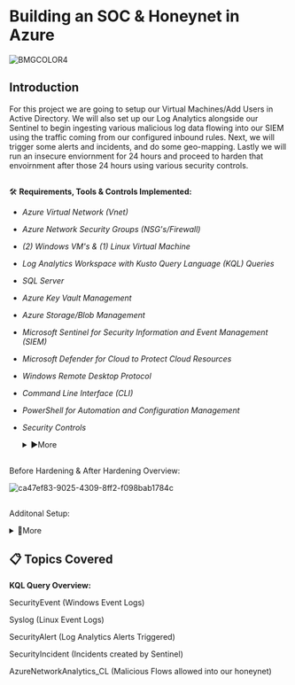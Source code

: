 # Building an SOC & Honeynet in Azure 


![BMGCOLOR4](https://github.com/user-attachments/assets/a5aca205-e65c-4bc8-ae79-0b9dd07f6222)

## Introduction

For this project we are going to setup our Virtual Machines/Add Users in Active Directory. We will also set up our Log Analytics 
alongside our Sentinel to begin ingesting various malicious log data flowing into our SIEM using the traffic coming from our configured inbound 
rules. Next, we will trigger some alerts and incidents, and do some geo-mapping. Lastly we will run an insecure enviornment for 24 hours
and proceed to harden that envoirnment after those 24 hours using various security controls.



##

🛠 **Requirements, Tools & Controls Implemented:**

- *Azure Virtual Network (Vnet)*
- *Azure Network Security Groups (NSG's/Firewall)*
- *(2) Windows VM's & (1) Linux Virtual Machine*
- *Log Analytics Workspace with Kusto Query Language (KQL) Queries*
- *SQL Server*
- *Azure Key Vault Management*
- *Azure Storage/Blob Management*
- *Microsoft Sentinel for Security Information and Event Management (SIEM)*
- *Microsoft Defender for Cloud to Protect Cloud Resources*
- *Windows Remote Desktop Protocol*
- *Command Line Interface (CLI)*
- *PowerShell for Automation and Configuration Management*
- *Security Controls*
  <details><summary>▶️More</summary>


  NIST 800-53 - (Security and Privacy Controls for Information Systems and Organizations)


  Handbook: https://nvlpubs.nist.gov/nistpubs/SpecialPublications/NIST.SP.800-53r5.pdf


  NIST 800-61 - (Computer Security Incident Handling Guide)

  
  Handbook: https://nvlpubs.nist.gov/nistpubs/SpecialPublications/NIST.SP.800-61r2.pdf


  Risk Management Framework (RMF):

  
  ![1_aDXOrMWuBNO4pySw5qN4gA](https://github.com/user-attachments/assets/0e84c001-ffd0-48ad-95b6-1ef0667839e8)


  </details>

##
Before Hardening & After Hardening Overview:

![ca47ef83-9025-4309-8ff2-f098bab1784c](https://github.com/user-attachments/assets/fb2cfb7a-4854-4ff0-9f5b-f051e79cc5c9)

##
 Additonal Setup: 
 
  <details><summary>🔽More</summary>
  
  -Adding users via Azure Portal

  
  -Simulating Brute Force Attack

  
  -Insecure & Secure Enviornment Analysis
  
  
  </details>

##
##  📋 Topics Covered


 **KQL Query Overview:**

SecurityEvent (Windows Event Logs)


Syslog (Linux Event Logs)


SecurityAlert (Log Analytics Alerts Triggered)


SecurityIncident (Incidents created by Sentinel)


AzureNetworkAnalytics_CL (Malicious Flows allowed into our honeynet)

